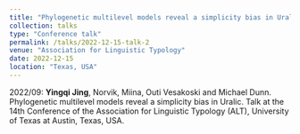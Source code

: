 ```yaml
---
title: "Phylogenetic multilevel models reveal a simplicity bias in Uralic"
collection: talks
type: "Conference talk"
permalink: /talks/2022-12-15-talk-2
venue: "Association for Linguistic Typology"
date: 2022-12-15
location: "Texas, USA"
---
```


2022/09: **Yingqi Jing**, Norvik, Miina, Outi Vesakoski and Michael Dunn. Phylogenetic multilevel models reveal a simplicity bias in Uralic. Talk at the 14th Conference of the Association for Linguistic Typology (ALT), University of Texas at Austin, Texas, USA.

